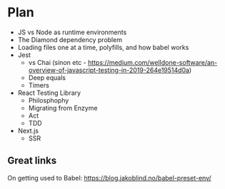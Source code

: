 # Plan

- JS vs Node as runtime environments
- The Diamond dependency problem
- Loading files one at a time, polyfills, and how babel works
- Jest
  - vs Chai (sinon etc - https://medium.com/welldone-software/an-overview-of-javascript-testing-in-2019-264e19514d0a)
  - Deep equals
  - Timers
- React Testing Library
  - Philosphophy
  - Migrating from Enzyme
  - Act
  - TDD
- Next.js
  - SSR

## Great links

On getting used to Babel: https://blog.jakoblind.no/babel-preset-env/
